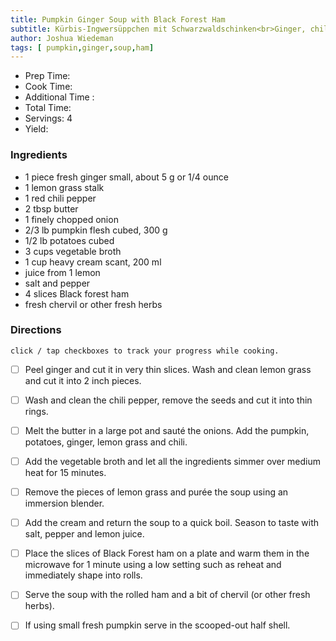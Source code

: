```yaml
---
title: Pumpkin Ginger Soup with Black Forest Ham
subtitle: Kürbis-Ingwersüppchen mit Schwarzwaldschinken<br>Ginger, chili and lemon grass give this soup a nice kick and great fresh flavor. A slice of wonderfully smoky Black Forest ham rounds off this great seasonal soup.
author: Joshua Wiedeman
tags: [ pumpkin,ginger,soup,ham]
---
```


- Prep Time:
- Cook Time: 
- Additional Time : 
- Total Time: 
- Servings: 4
- Yield: 


### Ingredients

- 1 piece fresh ginger small, about 5 g or 1/4 ounce
- 1 lemon grass stalk
- 1 red chili pepper
- 2 tbsp butter
- 1 finely chopped onion
- 2/3 lb pumpkin flesh cubed, 300 g
- 1/2 lb potatoes cubed
- 3 cups vegetable broth
- 1 cup heavy cream scant, 200 ml
- juice from 1 lemon
- salt and pepper
- 4 slices Black forest ham
- fresh chervil or other fresh herbs



### Directions
`click / tap checkboxes to track your progress while cooking.`

- [ ] Peel ginger and cut it in very thin slices. Wash and clean lemon grass and cut it into 2 inch pieces. 
- [ ] Wash and clean the chili pepper, remove the seeds and cut it into thin rings.
- [ ] Melt the butter in a large pot and sauté the onions. Add the pumpkin, potatoes, ginger, lemon grass and chili.
- [ ] Add the vegetable broth and let all the ingredients simmer over medium heat for 15 minutes.
- [ ] Remove the pieces of lemon grass and purée the soup using an immersion blender. 
- [ ] Add the cream and return the soup to a quick boil. Season to taste with salt, pepper and lemon juice.
- [ ] Place the slices of Black Forest ham on a plate and warm them in the microwave for 1 minute using a low setting such as reheat and immediately shape into rolls. 
- [ ] Serve the soup with the rolled ham and a bit of chervil (or other fresh herbs). 
- [ ] If using small fresh pumpkin serve in the scooped-out half shell.



